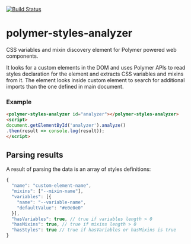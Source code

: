 [![Build Status](https://travis-ci.org/advanced-rest-client/polymer-styles-analyzer.svg?branch=stage)](https://travis-ci.org/advanced-rest-client/polymer-styles-analyzer)  

# polymer-styles-analyzer

CSS variables and mixin discovery element for Polymer powered web components.

It looks for a custom elements in the DOM and uses Polymer APIs to read styles
declaration for the element and extracts CSS variables and mixins from it.
The element looks inside custom element to search for additional imports than
the one defined in main document.

### Example

```html
<polymer-styles-analyzer id="analyzer"></polymer-styles-analyzer>
<script>
document.getElementById('analyzer').analyze()
.then(result => console.log(result));
</script>
```

## Parsing results

A result of parsing the data is an array of styles definitions:

```javascript
{
  "name": "custom-element-name",
  "mixins": ["--mixin-name"],
  "variables": [{
    "name": "--variable-name",
    "defaultValue": "#e0e0e0"
  }],
  "hasVariables": true, // true if variables length > 0
  "hasMixins": true, // true if mixins length > 0
  "hasStyles": true // true if hasVariables or hasMixins is true
}
```


